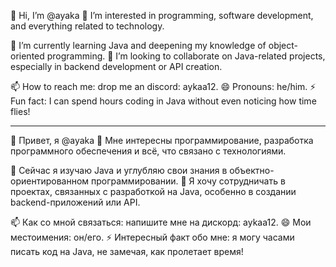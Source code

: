 👋 Hi, I’m @ayaka
👀 I’m interested in programming, software development, and everything related to technology.

🌱 I’m currently learning Java and deepening my knowledge of object-oriented programming.
💞️ I’m looking to collaborate on Java-related projects, especially in backend development or API creation.

📫 How to reach me: drop me an discord: aykaa12.
😄 Pronouns: he/him.
⚡ Fun fact: I can spend hours coding in Java without even noticing how time flies!

-----

👋 Привет, я @ayaka
👀 Мне интересны программирование, разработка программного обеспечения и всё, что связано с технологиями.

🌱 Сейчас я изучаю Java и углубляю свои знания в объектно-ориентированном программировании.
💞️ Я хочу сотрудничать в проектах, связанных с разработкой на Java, особенно в создании backend-приложений или API.

📫 Как со мной связаться: напишите мне на дискорд: aykaa12.
😄 Мои местоимения: он/его.
⚡ Интересный факт обо мне: я могу часами писать код на Java, не замечая, как пролетает время!
